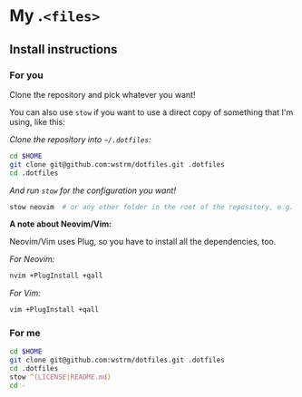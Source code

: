 # My .`<files>`

## Install instructions
### For you

Clone the repository and pick whatever you want!

You can also use `stow` if you want to use a direct copy of something that I'm
using, like this:

*Clone the repository into `~/.dotfiles`:*
```zsh
cd $HOME
git clone git@github.com:wstrm/dotfiles.git .dotfiles
cd .dotfiles
```

*And run `stow` for the configuration you want!*
```zsh
stow neovim  # or any other folder in the root of the repository, e.g. tmux.
```


**A note about Neovim/Vim:**

Neovim/Vim uses Plug, so you have to install all the dependencies, too.

*For Neovim:*
```zsh
nvim +PlugInstall +qall
```

*For Vim:*
```zsh
vim +PlugInstall +qall
```

### For me

```zsh
cd $HOME
git clone git@github.com:wstrm/dotfiles.git .dotfiles
cd .dotfiles
stow ^(LICENSE|README.md)
cd -
```
